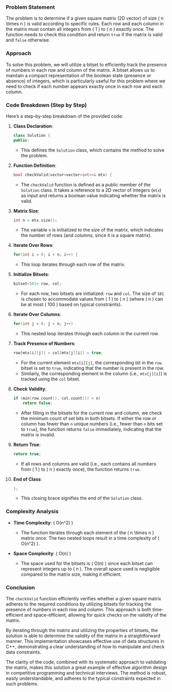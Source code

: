 ### Problem Statement

The problem is to determine if a given square matrix (2D vector) of size \( n \times n \) is valid according to specific rules. Each row and each column in the matrix must contain all integers from \( 1 \) to \( n \) exactly once. The function needs to check this condition and return `true` if the matrix is valid and `false` otherwise.

### Approach

To solve this problem, we will utilize a bitset to efficiently track the presence of numbers in each row and column of the matrix. A bitset allows us to maintain a compact representation of the boolean state (presence or absence) of integers, which is particularly useful for this problem where we need to check if each number appears exactly once in each row and each column.

### Code Breakdown (Step by Step)

Here’s a step-by-step breakdown of the provided code:

1. **Class Declaration**:
   ```cpp
   class Solution {
   public:
   ```
   - This defines the `Solution` class, which contains the method to solve the problem.

2. **Function Definition**:
   ```cpp
   bool checkValid(vector<vector<int>>& mtx) {
   ```
   - The `checkValid` function is defined as a public member of the `Solution` class. It takes a reference to a 2D vector of integers (`mtx`) as input and returns a boolean value indicating whether the matrix is valid.

3. **Matrix Size**:
   ```cpp
   int n = mtx.size();
   ```
   - The variable `n` is initialized to the size of the matrix, which indicates the number of rows (and columns, since it is a square matrix).

4. **Iterate Over Rows**:
   ```cpp
   for(int i = 0; i < n; i++) {
   ```
   - This loop iterates through each row of the matrix.

5. **Initialize Bitsets**:
   ```cpp
   bitset<101> row, col;
   ```
   - For each row, two bitsets are initialized: `row` and `col`. The size of `101` is chosen to accommodate values from \( 1 \) to \( n \) (where \( n \) can be at most \( 100 \) based on typical constraints).

6. **Iterate Over Columns**:
   ```cpp
   for(int j = 0; j < n; j++)
   ```
   - This nested loop iterates through each column in the current row.

7. **Track Presence of Numbers**:
   ```cpp
   row[mtx[i][j]] = col[mtx[j][i]] = true;
   ```
   - For the current element `mtx[i][j]`, the corresponding bit in the `row` bitset is set to `true`, indicating that the number is present in the row.
   - Similarly, the corresponding element in the column (i.e., `mtx[j][i]`) is tracked using the `col` bitset.

8. **Check Validity**:
   ```cpp
   if (min(row.count(), col.count()) < n)
       return false;
   ```
   - After filling in the bitsets for the current row and column, we check the minimum count of set bits in both bitsets. If either the row or column has fewer than `n` unique numbers (i.e., fewer than `n` bits set to `true`), the function returns `false` immediately, indicating that the matrix is invalid.

9. **Return True**:
   ```cpp
   return true;
   ```
   - If all rows and columns are valid (i.e., each contains all numbers from \( 1 \) to \( n \) exactly once), the function returns `true`.

10. **End of Class**:
    ```cpp
    };
    ```
    - This closing brace signifies the end of the `Solution` class.

### Complexity Analysis

- **Time Complexity**: \( O(n^2) \)
  - The function iterates through each element of the \( n \times n \) matrix once. The two nested loops result in a time complexity of \( O(n^2) \).

- **Space Complexity**: \( O(n) \)
  - The space used for the bitsets is \( O(n) \) since each bitset can represent integers up to \( n \). The overall space used is negligible compared to the matrix size, making it efficient.

### Conclusion

The `checkValid` function efficiently verifies whether a given square matrix adheres to the required conditions by utilizing bitsets for tracking the presence of numbers in each row and column. This approach is both time-efficient and space-efficient, allowing for quick checks on the validity of the matrix.

By iterating through the matrix and utilizing the properties of bitsets, the solution is able to determine the validity of the matrix in a straightforward manner. This implementation showcases effective use of data structures in C++, demonstrating a clear understanding of how to manipulate and check data constraints.

The clarity of the code, combined with its systematic approach to validating the matrix, makes this solution a great example of effective algorithm design in competitive programming and technical interviews. The method is robust, easily understandable, and adheres to the typical constraints expected in such problems.